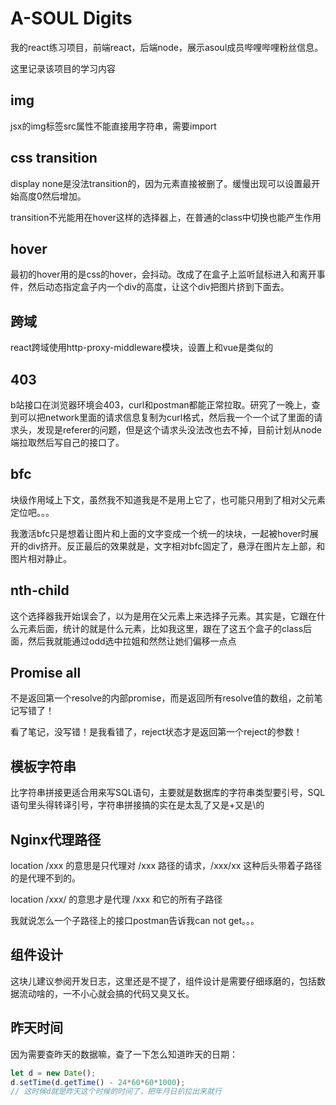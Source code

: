 # A-SOUL Digits

我的react练习项目，前端react，后端node，展示asoul成员哔哩哔哩粉丝信息。

这里记录该项目的学习内容

## img

jsx的img标签src属性不能直接用字符串，需要import

## css transition

display none是没法transition的，因为元素直接被删了。缓慢出现可以设置最开始高度0然后增加。

transition不光能用在hover这样的选择器上，在普通的class中切换也能产生作用

## hover

最初的hover用的是css的hover，会抖动。改成了在盒子上监听鼠标进入和离开事件，然后动态指定盒子内一个div的高度，让这个div把图片挤到下面去。

## 跨域

react跨域使用http-proxy-middleware模块，设置上和vue是类似的

## 403

b站接口在浏览器环境会403，curl和postman都能正常拉取。研究了一晚上，查到可以把network里面的请求信息复制为curl格式，然后我一个一个试了里面的请求头，发现是referer的问题，但是这个请求头没法改也去不掉，目前计划从node端拉取然后写自己的接口了。

## bfc

块级作用域上下文，虽然我不知道我是不是用上它了，也可能只用到了相对父元素定位吧。。。

我激活bfc只是想着让图片和上面的文字变成一个统一的块块，一起被hover时展开的div挤开。反正最后的效果就是，文字相对bfc固定了，悬浮在图片左上部，和图片相对静止。

## nth-child

这个选择器我开始误会了，以为是用在父元素上来选择子元素。其实是，它跟在什么元素后面，统计的就是什么元素，比如我这里，跟在了这五个盒子的class后面，然后我就能通过odd选中拉姐和然然让她们偏移一点点

## Promise all

不是返回第一个resolve的内部promise，而是返回所有resolve值的数组，之前笔记写错了！

看了笔记，没写错！是我看错了，reject状态才是返回第一个reject的参数！

## 模板字符串

比字符串拼接更适合用来写SQL语句，主要就是数据库的字符串类型要引号，SQL语句里头得转译引号，字符串拼接搞的实在是太乱了又是+又是\的

## Nginx代理路径

location /xxx 的意思是只代理对 /xxx 路径的请求，/xxx/xx 这种后头带着子路径的是代理不到的。

location /xxx/ 的意思才是代理 /xxx 和它的所有子路径

我就说怎么一个子路径上的接口postman告诉我can not get。。。

## 组件设计

这块儿建议参阅开发日志，这里还是不提了，组件设计是需要仔细琢磨的，包括数据流动啥的，一不小心就会搞的代码又臭又长。

## 昨天时间

因为需要查昨天的数据嘛，查了一下怎么知道昨天的日期：

```js
let d = new Date();
d.setTime(d.getTime() - 24*60*60*1000);
// 这时候d就是昨天这个时候的时间了，把年月日扒拉出来就行
```

